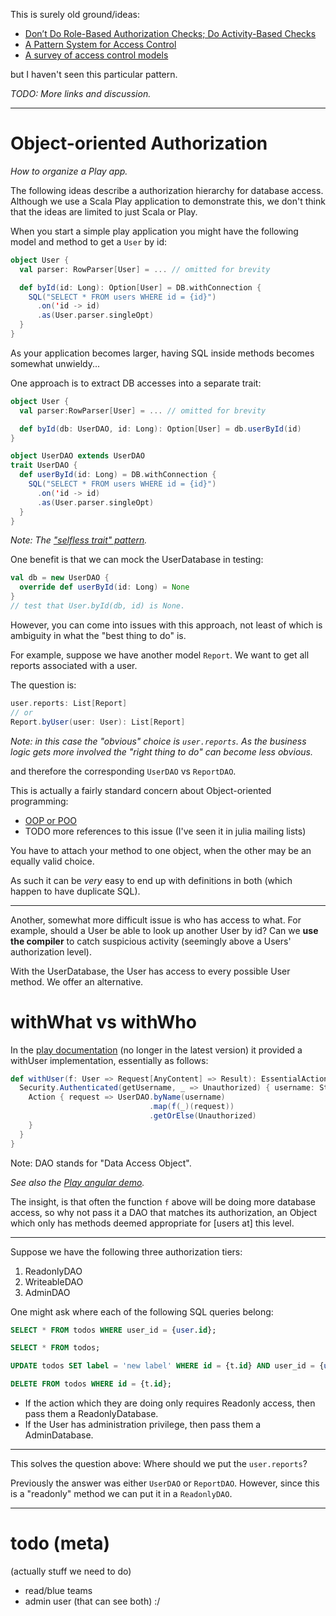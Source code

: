 This is surely old ground/ideas:

- [Don’t Do Role-Based Authorization Checks; Do Activity-Based Checks](https://lostechies.com/derickbailey/2011/05/24/dont-do-role-based-authorization-checks-do-activity-based-checks)
- [A Pattern System for Access Control](http://citeseerx.ist.psu.edu/viewdoc/download?doi=10.1.1.3.2415&rep=rep1&type=pdf)
- [A survey of access control models](http://csrc.nist.gov/news_events/privilege-management-workshop/PvM-Model-Survey-Aug26-2009.pdf)

but I haven't seen this particular pattern.

*TODO: More links and discussion.*

---

# Object-oriented Authorization

*How to organize a Play app.*

The following ideas describe a authorization hierarchy for database access.
Although we use a Scala Play application to demonstrate this, we don't think
that the ideas are limited to just Scala or Play.

When you start a simple play application you might have the following model
and method to get a `User` by id:

```scala
object User {
  val parser: RowParser[User] = ... // omitted for brevity

  def byId(id: Long): Option[User] = DB.withConnection {
    SQL("SELECT * FROM users WHERE id = {id}")
      .on('id -> id)
      .as(User.parser.singleOpt)
  }
}
```

As your application becomes larger, having SQL inside methods becomes somewhat
unwieldy...

One approach is to extract DB accesses into a separate trait:

```scala
object User {
  val parser:RowParser[User] = ... // omitted for brevity

  def byId(db: UserDAO, id: Long): Option[User] = db.userById(id)
}

object UserDAO extends UserDAO
trait UserDAO {
  def userById(id: Long) = DB.withConnection {
    SQL("SELECT * FROM users WHERE id = {id}")
      .on('id -> id)
      .as(User.parser.singleOpt)
  }
}
```
*Note: The ["selfless trait" pattern](http://www.artima.com/scalazine/articles/selfless_trait_pattern.html).*

One benefit is that we can mock the UserDatabase in testing:

```scala
val db = new UserDAO {
  override def userById(id: Long) = None
}
// test that User.byId(db, id) is None.
```

However, you can come into issues with this approach, not least of which is
ambiguity in what the "best thing to do" is.

For example, suppose we have another model `Report`. We want to get all reports
associated with a user.

The question is:

```scala
user.reports: List[Report]
// or
Report.byUser(user: User): List[Report]
```
*Note: in this case the "obvious" choice is `user.reports`. As the business
logic gets more involved the "right thing to do" can become less obvious.*

and therefore the corresponding `UserDAO` vs `ReportDAO`.

This is actually a fairly standard concern about Object-oriented programming:

- [OOP or POO](http://blog.codinghorror.com/your-code-oop-or-poo/)
- TODO more references to this issue (I've seen it in julia mailing lists)

You have to attach your method to one object, when the other may be an
equally valid choice.

As such it can be *very* easy to end up with definitions in both (which
happen to have duplicate SQL).

---

Another, somewhat more difficult issue is who has access to what. For example,
should a User be able to look up another User by id? Can we **use the compiler**
to catch suspicious activity (seemingly above a Users' authorization level).

With the UserDatabase, the User has access to every possible User method. We
offer an alternative.

# withWhat vs withWho

In the [play documentation](https://www.playframework.com/documentation/2.0.4/ScalaSecurity)
(no longer in the latest version) it provided a withUser implementation,
essentially as follows:

```scala
def withUser(f: User => Request[AnyContent] => Result): EssentialAction ={
  Security.Authenticated(getUsername, _ => Unauthorized) { username: String =>
    Action { request => UserDAO.byName(username)
                               .map(f(_)(request))
                               .getOrElse(Unauthorized)
    }
  }
}
```
Note: DAO stands for "Data Access Object".

*See also the [Play angular demo](https://github.com/krispo/play-angular-demos/blob/master/app/controllers/Auth.scala).*

The insight, is that often the function `f` above will be doing more database
access, so why not pass it a DAO that matches its authorization, an Object
which only has methods deemed appropriate for [users at] this level.

---

Suppose we have the following three authorization tiers:

1. ReadonlyDAO
2. WriteableDAO
3. AdminDAO

One might ask where each of the following SQL queries belong:

```sql
SELECT * FROM todos WHERE user_id = {user.id};

SELECT * FROM todos;

UPDATE todos SET label = 'new label' WHERE id = {t.id} AND user_id = {user.id};

DELETE FROM todos WHERE id = {t.id};
```


- If the action which they are doing only requires Readonly access, then
pass them a ReadonlyDatabase.
- If the User has administration privilege, then pass them a AdminDatabase.




---

This solves the question above: Where should we put the `user.reports`?

Previously the answer was either `UserDAO` or `ReportDAO`. However,
since this is a "readonly" method we can put it in a `ReadonlyDAO`.


---

# todo (meta)

(actually stuff we need to do)

- read/blue teams
- admin user (that can see both) :/
